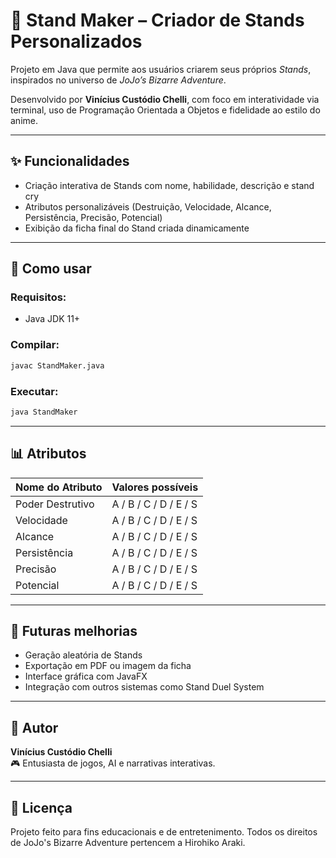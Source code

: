 # 🎨 Stand Maker – Criador de Stands Personalizados

Projeto em Java que permite aos usuários criarem seus próprios *Stands*, inspirados no universo de *JoJo’s Bizarre Adventure*.

Desenvolvido por **Vinícius Custódio Chelli**, com foco em interatividade via terminal, uso de Programação Orientada a Objetos e fidelidade ao estilo do anime.

---

## ✨ Funcionalidades

- Criação interativa de Stands com nome, habilidade, descrição e stand cry
- Atributos personalizáveis (Destruição, Velocidade, Alcance, Persistência, Precisão, Potencial)
- Exibição da ficha final do Stand criada dinamicamente

---

## 🧪 Como usar

### Requisitos:
- Java JDK 11+

### Compilar:
```bash
javac StandMaker.java
```

### Executar:
```bash
java StandMaker
```

---

## 📊 Atributos

| Nome do Atributo | Valores possíveis |
|------------------|-------------------|
| Poder Destrutivo | A / B / C / D / E / S |
| Velocidade        | A / B / C / D / E / S |
| Alcance           | A / B / C / D / E / S |
| Persistência      | A / B / C / D / E / S |
| Precisão          | A / B / C / D / E / S |
| Potencial         | A / B / C / D / E / S |

---

## 🧠 Futuras melhorias

- Geração aleatória de Stands
- Exportação em PDF ou imagem da ficha
- Interface gráfica com JavaFX
- Integração com outros sistemas como Stand Duel System

---

## 👤 Autor

**Vinícius Custódio Chelli**  
🎮 Entusiasta de jogos, AI e narrativas interativas.

---

## 📄 Licença

Projeto feito para fins educacionais e de entretenimento. Todos os direitos de JoJo's Bizarre Adventure pertencem a Hirohiko Araki.
